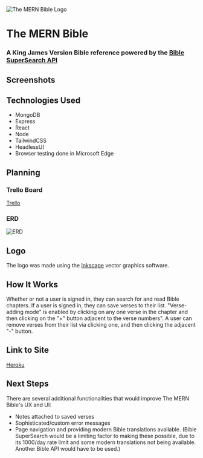 ![The MERN Bible Logo](https://i.imgur.com/uh9ib8o.png)
# The MERN Bible
### A King James Version Bible reference powered by the [Bible SuperSearch API](https://api.biblesupersearch.com/)
## Screenshots
## Technologies Used
- MongoDB
- Express
- React
- Node
- TailwindCSS
- HeadlessUI
- Browser testing done in Microsoft Edge

## Planning
### Trello Board
[Trello](https://trello.com/b/4Mi5b7wl/mern-bible)
### ERD
![ERD](https://i.imgur.com/8ZCZJUF.png)

## Logo
The logo was made using the [Inkscape](https://inkscape.org/) vector graphics software.
## How It Works
Whether or not a user is signed in, they can search for and read Bible chapters. If a user is signed in, they can save verses to their list. "Verse-adding mode" is enabled by clicking on any one verse in the chapter and then clicking on the "+" button adjacent to the verse numbers". A user can remove verses from their list via clicking one, and then clicking the adjacent "-" button. 
## Link to Site
[Heroku](https://mern-bible.herokuapp.com/)
## Next Steps
There are several additional functionalities that would improve The MERN Bible's UX and UI:
- Notes attached to saved verses
- Sophisticated/custom error messages
- Page navigation and providing modern Bible translations available. (Bible SuperSearch would be a limiting factor to making these possible, due to its 1000/day rate limit and some modern translations not being available. Another Bible API would have to be used.)
